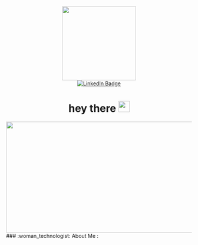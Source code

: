 ### 

<div id="header" align="center">
  <img src="https://media.giphy.com/media/zOvBKUUEERdNm/giphy.gif" width="200"/>
  <div id="badges" align="center">
    <a href="your-linkedin-URL">
       <img src="https://img.shields.io/badge/LinkedIn-blue?style=for-the-badge&logo=linkedin&logoColor=white" alt="LinkedIn Badge"/>
    </a>
  </div>
  <img src="https://komarev.com/ghpvc/?username=KoldaevAlexey&style=flat-square&color=blue" alt=""/>
  <h1>
      hey there
    <img src="https://media.giphy.com/media/hvRJCLFzcasrR4ia7z/giphy.gif" width="30px"/>
   </h1>
</div> 
<div align="center">
  <img src="https://media.giphy.com/media/dWesBcTLavkZuG35MI/giphy.gif" width="600" height="300"/>
</div>
### :woman_technologist: About Me :

